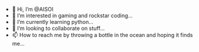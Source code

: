 - 👋 Hi, I’m @AISOI
- 👀 I’m interested in gaming and rockstar coding...
- 🌱 I’m currently learning python...
- 💞️ I’m looking to collaborate on stuff...
- 📫 How to reach me by throwing a bottle in the ocean and hoping it finds me...

<!---
AISOI/AISOI is a ✨ special ✨ repository because its `README.md` (this file) appears on your GitHub profile.
You can click the Preview link to take a look at your changes.
--->
